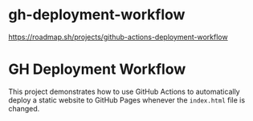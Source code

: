 # gh-deployment-workflow
https://roadmap.sh/projects/github-actions-deployment-workflow
# GH Deployment Workflow

This project demonstrates how to use GitHub Actions to automatically deploy a static website to GitHub Pages whenever the `index.html` file is changed.
